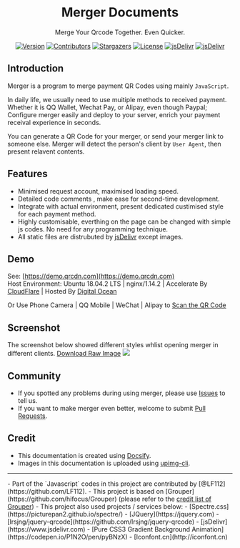<h1 align="center">Merger Documents</h1>
<p align="center">
Merge Your Qrcode Together. Even Quicker.
</p>

<p  align="center">
<a href="https://github.com/hifocus/merger/releases"><img alt="Version" src="https://img.shields.io/github/release/hifocus/merger/all.svg?style=flat-square"/></a>
<a href="https://github.com/hifocus/merger/graphs/contributors"><img alt="Contributors" src="https://img.shields.io/github/contributors/hifocus/merger.svg?style=flat-square"/></a>
<a href="https://github.com/hifocus/merger/stargazers"><img alt="Stargazers" src="https://img.shields.io/github/stars/hifocus/merger.svg?style=flat-square"/></a>
<a href="https://github.com/hifocus/merger/blob/master/LICENSE"><img alt="License" src="https://img.shields.io/github/license/hifocus/merger.svg?style=flat-square"/></a>
<a href="https://github.com/hifocus/merger/releases"><img alt="jsDelivr" src="https://img.shields.io/github/downloads/hifocus/merger/total.svg?style=flat-square"/></a>
<a href="https://www.jsdelivr.com/package/gh/hifocus/merger"><img alt="jsDelivr" src="https://data.jsdelivr.com/v1/package/gh/hifocus/merger/badge"/></a>
</p>

## Introduction
Merger is a program to merge payment QR Codes using mainly `JavaScript`.

In daily life, we usually need to use muitiple methods to received payment. Whether it is QQ Wallet, Wechat Pay, or Alipay, even though Paypal; Configure merger easily and deploy to your server, enrich your payment receival experience in seconds.

You can generate a QR Code for your merger, or send your merger link to someone else. Merger will detect the person's client by `User Agent`, then present relavent contents.

## Features
- Minimised request account, maximised loading speed.
- Detailed code comments , make ease for second-time development.
- Integrate with actual environment, present dedicated custimised style for each payment method.
- Highly customisable, everthing on the page can be changed with simple js codes. No need for any programming technique.
- All static files are distrubuted by [jsDelivr](https://www.jsdelivr.com) except images.

## Demo
See: [https://demo.qrcdn.com](https://demo.qrcdn.com)<br>Host Environment: Ubuntu 18.04.2 LTS | nginx/1.14.2 | Accelerate By [CloudFlare](https://www.cloudflare.com/) | Hosted By [Digital Ocean](https://m.do.co/c/37a758514a02)

Or Use Phone Camera | QQ Mobile | WeChat | Alipay to [Scan the QR Code](https://api.imjad.cn/qrcode/?text=https%3A%2F%2Fdemo.qrcdn.com%2Fmerger.html&logo=https%3A%2F%2Fae01.alicdn.com%2Fkf%2FUTB8R57Nn0nJXKJkSaiyq6AhwXXak.jpg&size=500&level=H&bgcolor=%23ffffff&fgcolor=%23000000)
## Screenshot
The screenshot below showed different styles whlist opening merger in different clients. [Download Raw Image](https://dlc.justhx.com/Screenshot_Original.jpg.direct)
![](https://ae01.alicdn.com/kf/UTB8hFq3KlahduJk43Jaq6zM8FXaR.jpg)

## Community
- If you spotted any problems during using merger, please use [Issues](https://github.com/hifocus/Merger/issues) to tell us.
- If you want to make merger even better, welcome to submit  [Pull Requests](https://github.com/hifocus/Merger/pulls).

## Credit
- This documentation is created using [Docsify](https://docsify.js.org).
- Images in this documentation is uploaded using [upimg-cli](https://github.com/metowolf/upimg-cli).
<hr>
- Part of the `Javascript` codes in this project are contributed by [@LF112](https://github.com/LF112).
- This project is based on [Grouper](https://github.com/hifocus/Grouper) (please refer to the <a href="https://github.com/hifocus/Grouper#credit" target="_blank">credit list of Grouper</a>)
- This project also used projects / services below:
  - [Spectre.css](https://picturepan2.github.io/spectre/)
  - [JQuery](https://jquery.com)
  - [lrsjng/jquery-qrcode](https://github.com/lrsjng/jquery-qrcode)
  - [jsDelivr](https://www.jsdelivr.com)
  - [Pure CSS3 Gradient Background Animation](https://codepen.io/P1N2O/pen/pyBNzX)
  - [Iconfont.cn](http://iconfont.cn)
